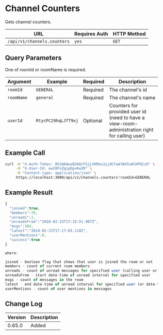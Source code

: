 # Channel Counters

Gets channel counters.

| URL                         | Requires Auth | HTTP Method |
| --------------------------- | ------------- | ----------- |
| `/api/v1/channels.counters` | `yes`         | `GET`       |

## Query Parameters

One of roomId or roomName is required.

| Argument   | Example             | Required | Description                                                                                    |
| ---------- | ------------------- | -------- | ---------------------------------------------------------------------------------------------- |
| `roomId`   | `GENERAL`           | Required | The channel's id                                                                               |
| `roomName` | `general`           | Required | The channel's name                                                                             |
| `userId`   | `RtycPC29hqLJfT9xj` | Optional | Counters for provided user id (need to have a view-room-administration right for calling user) |

## Example Call

```bash
curl -H "X-Auth-Token: 8h2mKAwxB3AQrFSjLVKMooJyjdCFaA7W45sWlHP8IzO" \
     -H "X-User-Id: ew28FnZqipDpvKw3R" \
     -H "Content-type: application/json" \
     https://localhost:3000/api/v1/channels.counters?roomId=GENERAL
```

## Example Result

```javascript
{
  "joined":true,
  "members":78,
  "unreads":2,
  "unreadsFrom":"2018-02-23T17:15:51.907Z",
  "msgs":304,
  "latest":"2018-02-23T17:17:03.110Z",
  "userMentions":0,
  "success":true
}

where:

joined - boolean flag that shows that user is joined the room or not
members - count of current room members
unreads - count of unread messages for specified user (calling user or provided userId)
unreadsFrom - start date-time of unread interval for specified user
msgs - count of messages in the room
latest - end date-time of unread interval for specified user (or date-time of last posted message)
userMentions - count of user mentions in messages
```

## Change Log

| Version | Description |
| ------- | ----------- |
| 0.65.0  | Added       |

